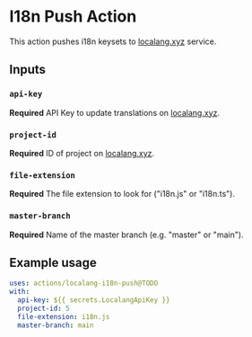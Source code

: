 # I18n Push Action

This action pushes i18n keysets to [localang.xyz](https://localang.xyz) service.

## Inputs

### `api-key`

**Required** API Key to update translations on [localang.xyz](https://localang.xyz).

### `project-id`

**Required** ID of project on [localang.xyz](https://localang.xyz).

### `file-extension`

**Required** The file extension to look for ("i18n.js" or "i18n.ts").

### `master-branch`

**Required** Name of the master branch (e.g. "master" or "main").

## Example usage

```yaml
uses: actions/localang-i18n-push@TODO
with:
  api-key: ${{ secrets.LocalangApiKey }}
  project-id: 5
  file-extension: i18n.js
  master-branch: main
```